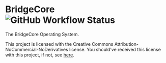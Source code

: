 # BridgeCore ![GitHub Workflow Status](https://img.shields.io/github/actions/workflow/status/BridgeCore-OS/BridgeCore/main.yml?branch=master)

The BridgeCore Operating System.

This project is licensed with the Creative Commons Attribution-NoCommercial-NoDerivatives license. You should've
received this license with this project, if not, see [here](https://creativecommons.org/licenses/by-nc-nd/4.0/).
